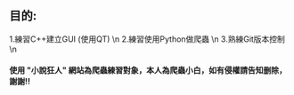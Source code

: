 ## 目的: 
1.練習C++建立GUI (使用QT) \n
2.練習使用Python做爬蟲 \n
3.熟練Git版本控制\n

#### 使用 "小說狂人" 網站為爬蟲練習對象，本人為爬蟲小白，如有侵權請告知删除，謝謝!!
